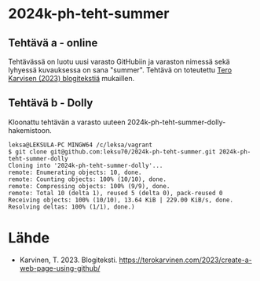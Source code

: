 # 2024k-ph-teht-summer

## Tehtävä a - online
Tehtävässä on luotu uusi varasto GitHubiin ja varaston nimessä sekä lyhyessä kuvauksessa on sana "summer". Tehtävä on toteutettu [Tero Karvisen (2023) blogitekstiä]( https://terokarvinen.com/2023/create-a-web-page-using-github/) mukaillen.

## Tehtävä b - Dolly
Kloonattu tehtävän a varasto uuteen 2024k-ph-teht-summer-dolly-hakemistoon.
```
leksa@LEKSULA-PC MINGW64 /c/leksa/vagrant
$ git clone git@github.com:leksu70/2024k-ph-teht-summer.git 2024k-ph-teht-summer-dolly
Cloning into '2024k-ph-teht-summer-dolly'...
remote: Enumerating objects: 10, done.
remote: Counting objects: 100% (10/10), done.
remote: Compressing objects: 100% (9/9), done.
remote: Total 10 (delta 1), reused 5 (delta 0), pack-reused 0
Receiving objects: 100% (10/10), 13.64 KiB | 229.00 KiB/s, done.
Resolving deltas: 100% (1/1), done.)
```

# Lähde
* Karvinen, T. 2023. Blogiteksti. https://terokarvinen.com/2023/create-a-web-page-using-github/